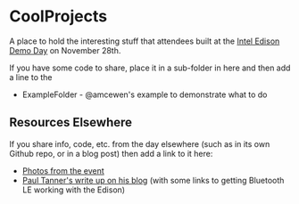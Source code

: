 CoolProjects
============

A place to hold the interesting stuff that attendees built at the [Intel Edison Demo Day](http://www.eventbrite.co.uk/e/intel-edison-demo-day-tickets-13546962329) on November 28th.

If you have some code to share, place it in a sub-folder in here and then add a line to the 

 * ExampleFolder - @amcewen's example to demonstrate what to do

## Resources Elsewhere

If you share info, code, etc. from the day elsewhere (such as in its own Github repo, or in a blog post) then add a link to it here:

 * [Photos from the event](https://www.flickr.com/photos/129740351@N07/sets/72157649138305857/)
 * [Paul Tanner's write up on his blog](http://www.e-ssociation.com/blog/?p=382) (with some links to getting Bluetooth LE working with the Edison)

